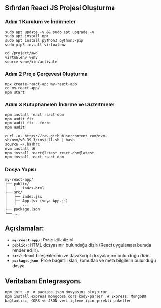 ## Sıfırdan React JS Projesi Oluşturma 

### Adım 1 Kurulum ve İndirmeler
```
sudo apt update -y && sudo apt upgrade -y
sudo apt install npm
sudo apt install python3 python3-pip
sudo pip3 install virtualenv

cd /project/pwd
virtualenv venv
source venv/bin/activate
```

### Adım 2 Proje Çerçevesi Oluşturma
```
npx create-react-app my-react-app
cd my-react-app/
npm start
```

### Adım 3 Kütüphaneleri İndirme ve Düzeltmeler
```
npm install react react-dom
npm audit fix
npm audit fix --force
npm audit

curl -o- https://raw.githubusercontent.com/nvm-sh/nvm/v0.39.3/install.sh | bash
source ~/.bashrc
nvm install 16
npm install react@latest react-dom@latest
npm install react react-dom
```

### Dosya Yapısı 
```
my-react-app/
├── public/
│   ├── index.html
├── src/
│   ├── index.jsx
│   ├── App.jsx (veya App.js)
│   └── ...
├── package.json
└── ...
```

## Açıklamalar:

- **`my-react-app/`**: Proje kök dizini.
- **`public/`**: HTML dosyasının bulunduğu dizin (React uygulaması burada render edilir).
- **`src/`**: React bileşenlerinin ve JavaScript dosyalarının bulunduğu dizin.
- **`package.json`**: Proje bağımlılıkları, komutları ve meta bilgilerin bulunduğu dosya.


## Veritabanı Entegrasyonu
```
npm init -y  # package.json dosyasını oluşturur
npm install express mongoose cors body-parser  # Express, MongoDB bağlantısı, CORS ve JSON veri işleme için gerekli paketler

```



